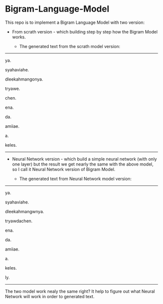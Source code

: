 # Bigram-Language-Model

This repo is to implement a Bigram Language Model with two version:

- From scrath version - which building step by step how the Bigram Model works.

  - The generated text from the scrath model version:

------

ya.

syahaviahe.


dleekahmangonya.

tryawe.

chen.

ena.

da.

amiiae.

a.

keles.

------

- Neural Network version - which build a simple neural network (with only one layer) but the result we get nearly the same with the above model, so I call it Neural Network version of Bigram Model.

  - The generated text from Neural Network model version:

------
 
ya.

syahaviahe.

dleekahmangwnya.

tryawdachen.

ena.

da.

amiiae.

a.

keles.

ly.

------


The two model work nealy the same right? It help to figure out what Neural Network will work in order to generated text.
